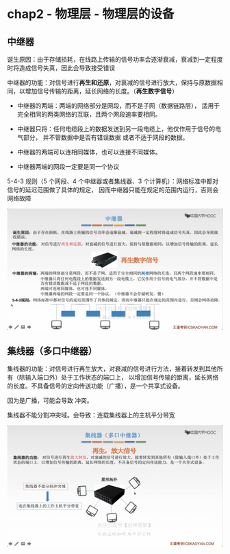 # chap2 - 物理层 - 物理层的设备

## 中继器

诞生原因：由于存储损耗，在线路上传输的信号功率会逐渐衰减，衰减到一定程度时将造成信号失真，因此会导致接受错误

中继器的功能：对信号进行**再生和还原**，对衰减的信号进行放大，保持与原数据相同，以增加信号传输的距离，延长网络的长度。（**再生数字信号**）

- 中继器的两端：两端的网络部分是网段，而不是子网（数据链路层），
  适用于完全相同的两类网络的互联，且两个网段速率要相同。

- 中继器只将：任何电缆段上的数据发送到另一段电缆上，他仅作用于信号的电气部分，
  并不管数据中是否有错误数据 或者不适于网段的数据。

- 中继器的两端可以连相同媒体，也可以连接不同媒体。

- 中继器两端的网段一定要是同一个协议

5-4-3 规则（5 个网段、4 个中继器或者集线器、3 个计算机）：网络标准中都对信号的延迟范围做了具体的规定，
因而中继器只能在规定的范围内运行，否则会网络故障

![](image/2024-02-23-00-30-47.png)

## 集线器（多口中继器）

集线器的功能：对信号进行再生放大，对衰减的信号进行方法，接着转发到其他所有（除输入端口外）处于工作状态的端口上，
以增加信号传输的距离，延长网络的长度。不具备信号的定向传送功能（广播），是一个共享式设备。

因为是广播，可能会导致 冲突。

集线器不能分割冲突域。会导致：连载集线器上的主机平分带宽

![](image/2024-02-23-00-35-14.png)
